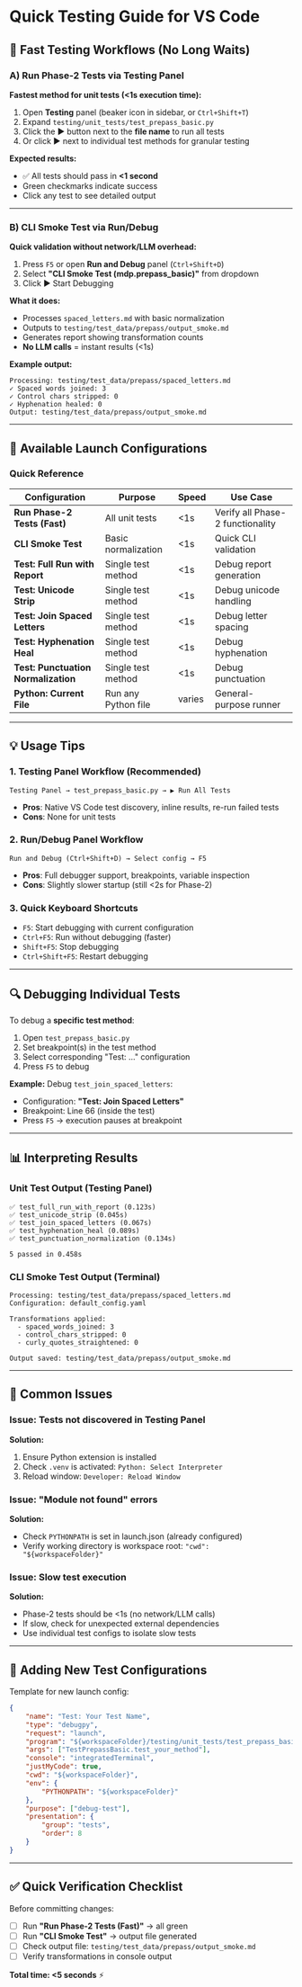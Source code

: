 # Quick Testing Guide for VS Code

## 🚀 Fast Testing Workflows (No Long Waits)

### A) Run Phase-2 Tests via Testing Panel

**Fastest method for unit tests (<1s execution time):**

1. Open **Testing** panel (beaker icon in sidebar, or `Ctrl+Shift+T`)
2. Expand `testing/unit_tests/test_prepass_basic.py`
3. Click the ▶ button next to the **file name** to run all tests
4. Or click ▶ next to individual test methods for granular testing

**Expected results:**
- ✅ All tests should pass in **<1 second**
- Green checkmarks indicate success
- Click any test to see detailed output

---

### B) CLI Smoke Test via Run/Debug

**Quick validation without network/LLM overhead:**

1. Press `F5` or open **Run and Debug** panel (`Ctrl+Shift+D`)
2. Select **"CLI Smoke Test (mdp.prepass_basic)"** from dropdown
3. Click ▶ Start Debugging

**What it does:**
- Processes `spaced_letters.md` with basic normalization
- Outputs to `testing/test_data/prepass/output_smoke.md`
- Generates report showing transformation counts
- **No LLM calls** = instant results (<1s)

**Example output:**
```
Processing: testing/test_data/prepass/spaced_letters.md
✓ Spaced words joined: 3
✓ Control chars stripped: 0
✓ Hyphenation healed: 0
Output: testing/test_data/prepass/output_smoke.md
```

---

## 🎯 Available Launch Configurations

### Quick Reference

| Configuration | Purpose | Speed | Use Case |
|--------------|---------|-------|----------|
| **Run Phase-2 Tests (Fast)** | All unit tests | <1s | Verify all Phase-2 functionality |
| **CLI Smoke Test** | Basic normalization | <1s | Quick CLI validation |
| **Test: Full Run with Report** | Single test method | <1s | Debug report generation |
| **Test: Unicode Strip** | Single test method | <1s | Debug unicode handling |
| **Test: Join Spaced Letters** | Single test method | <1s | Debug letter spacing |
| **Test: Hyphenation Heal** | Single test method | <1s | Debug hyphenation |
| **Test: Punctuation Normalization** | Single test method | <1s | Debug punctuation |
| **Python: Current File** | Run any Python file | varies | General-purpose runner |

---

## 💡 Usage Tips

### 1. Testing Panel Workflow (Recommended)
```
Testing Panel → test_prepass_basic.py → ▶ Run All Tests
```
- **Pros**: Native VS Code test discovery, inline results, re-run failed tests
- **Cons**: None for unit tests

### 2. Run/Debug Panel Workflow
```
Run and Debug (Ctrl+Shift+D) → Select config → F5
```
- **Pros**: Full debugger support, breakpoints, variable inspection
- **Cons**: Slightly slower startup (still <2s for Phase-2)

### 3. Quick Keyboard Shortcuts
- `F5`: Start debugging with current configuration
- `Ctrl+F5`: Run without debugging (faster)
- `Shift+F5`: Stop debugging
- `Ctrl+Shift+F5`: Restart debugging

---

## 🔍 Debugging Individual Tests

To debug a **specific test method**:

1. Open `test_prepass_basic.py`
2. Set breakpoint(s) in the test method
3. Select corresponding "Test: ..." configuration
4. Press `F5` to debug

**Example:** Debug `test_join_spaced_letters`:
- Configuration: **"Test: Join Spaced Letters"**
- Breakpoint: Line 66 (inside the test)
- Press `F5` → execution pauses at breakpoint

---

## 📊 Interpreting Results

### Unit Test Output (Testing Panel)
```
✅ test_full_run_with_report (0.123s)
✅ test_unicode_strip (0.045s)
✅ test_join_spaced_letters (0.067s)
✅ test_hyphenation_heal (0.089s)
✅ test_punctuation_normalization (0.134s)

5 passed in 0.458s
```

### CLI Smoke Test Output (Terminal)
```
Processing: testing/test_data/prepass/spaced_letters.md
Configuration: default_config.yaml

Transformations applied:
  - spaced_words_joined: 3
  - control_chars_stripped: 0
  - curly_quotes_straightened: 0

Output saved: testing/test_data/prepass/output_smoke.md
```

---

## 🚨 Common Issues

### Issue: Tests not discovered in Testing Panel
**Solution:**
1. Ensure Python extension is installed
2. Check `.venv` is activated: `Python: Select Interpreter`
3. Reload window: `Developer: Reload Window`

### Issue: "Module not found" errors
**Solution:**
- Check `PYTHONPATH` is set in launch.json (already configured)
- Verify working directory is workspace root: `"cwd": "${workspaceFolder}"`

### Issue: Slow test execution
**Solution:**
- Phase-2 tests should be <1s (no network/LLM calls)
- If slow, check for unexpected external dependencies
- Use individual test configs to isolate slow tests

---

## 📝 Adding New Test Configurations

Template for new launch config:
```json
{
    "name": "Test: Your Test Name",
    "type": "debugpy",
    "request": "launch",
    "program": "${workspaceFolder}/testing/unit_tests/test_prepass_basic.py",
    "args": ["TestPrepassBasic.test_your_method"],
    "console": "integratedTerminal",
    "justMyCode": true,
    "cwd": "${workspaceFolder}",
    "env": {
        "PYTHONPATH": "${workspaceFolder}"
    },
    "purpose": ["debug-test"],
    "presentation": {
        "group": "tests",
        "order": 8
    }
}
```

---

## ✅ Quick Verification Checklist

Before committing changes:
- [ ] Run **"Run Phase-2 Tests (Fast)"** → all green
- [ ] Run **"CLI Smoke Test"** → output file generated
- [ ] Check output file: `testing/test_data/prepass/output_smoke.md`
- [ ] Verify transformations in console output

**Total time: <5 seconds** ⚡
